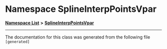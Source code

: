 

# Namespace SplineInterpPointsVpar



[**Namespace List**](namespaces.md) **>** [**SplineInterpPointsVpar**](namespaceSplineInterpPointsVpar.md)







































































------------------------------
The documentation for this class was generated from the following file `[generated]`

